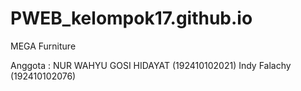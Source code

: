 # PWEB_kelompok17.github.io
MEGA Furniture

Anggota : 
NUR WAHYU GOSI HIDAYAT (192410102021)
Indy Falachy (192410102076)
